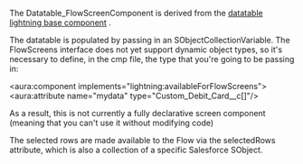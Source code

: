 
The Datatable_FlowScreenComponent is derived from the [datatable lightning base component](https://developer.salesforce.com/docs/atlas.en-us.lightning.meta/lightning/aura_compref_lightning_datatable.htm) .

The datatable is populated by passing in an SObjectCollectionVariable. The FlowScreens interface does not yet support dynamic object types, so it's necessary to define, in the cmp file, the type that you're going to be passing in:

<aura:component implements="lightning:availableForFlowScreens">
    <aura:attribute name="mydata" type="Custom_Debit_Card__c[]"/>
    
As a result, this is not currently a fully declarative screen component (meaning that you can't use it without modifying code)

The selected rows are made available to the Flow via the selectedRows attribute, which is also a collection of a specific Salesforce SObject.


